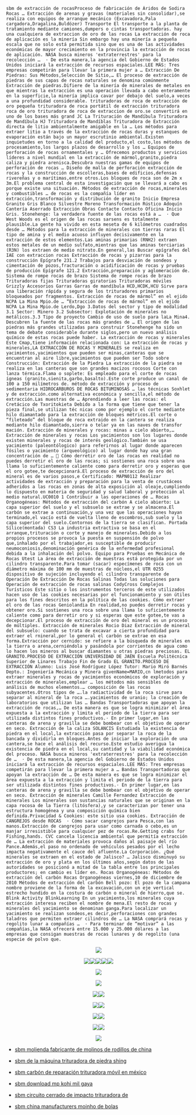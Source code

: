 
```
sbm de extracción de rocasProceso de fabricación de Áridos de Sodira Rocas … Extracción de arenas y gravas (materiales sin consolidar),se realiza con equipos de arranque mecánico (Excavadora,Pala cargadora,Dragalina,Buldózer) Transporte El transporte a la planta de tratamiento mediante camiones,dumpers o cintas transportadoras. hay una cualquiera de extraccion de oro de las rocas La extracción de roca de aplicación es la minería Sin embargo hay una minería a pequeña escala que no solo está permitida sino que es una de las actividades económicas de mayor crecimiento en la provincia la extracción de rocas de aplicación. NASA busca mineros 'extraterrestres' para la recolección …  · De esta manera,la agencia del Gobierno de Estados Unidos iniciará la extracción de recursos espaciales.LEE MÁS: Tres empresas competirán para llevar la primera mujer a … Extracción De Piedras: Sus Métodos,Selección De Sitio,… El proceso de extracción de piedras de sus capas de rocas naturales se denomina comúnmente Extracción de piedras.Difiere de la minería de minerales de metales en que mientras la extracción es una operación llevada a cabo enteramente en la superficie,la minería implica cavar por debajo del suelo,a veces a una profundidad considerable. trituradoras de roca de extracción de oro pequeña trituradora de roca portátil de extracción trituradora roca de oro trituradora de roca de extraccion de oro.se convertirá en uno de los bases más grand JC La Trituración de Mandíbula Trituradora de Mandíbula HJ Trituradora de Mandíblas Trituradora de Extracción directa de litio ambientalmente amigable en la … Los métodos para extraer litio a través de la extracción de rocas duras y estanques de evaporación están bajo un mayor escrutinio ambiental.Existen inquietudes en torno a la calidad del producto,el costo,los métodos de procesamiento,los largos plazos de desarrollo y los … Equipos de perforación de rocas ornamentales y … Ofrecemos productos y servicios líderes a nivel mundial en la extracción de mármol,granito,piedra caliza y piedra arenisca.Descubra nuestras gamas de equipos de perforación de rocas … Diseño de malla de perforación extracción de rocas y la construcción de escolleras,bases de edificios,defensas rivereñas y o marítimas,entre otros.Los bloques de roca son de 2m x 3m.El problema central de esta investigación que se llevará a cabo es porque existe una situación. Métodos de extracción de rocas,minerales y combustibles … de rocas es la compañía líder en extracción,transformación y distribución de granito Inicio Empresa Granito Gris Blanco Silvestre Moreno Transformación Rústico Adoquín Cantería Aserrado Extracción Obras Contacte Contacto Oficina Inicio Gris. Stonehenge: la verdadera fuente de las rocas está a …  · Que West Woods es el origen de las rocas sarsens es totalmente plausible.La gente ha vivido en esta meseta de 6 kilómetros cuadrados desde … Métodos para la extracción de minerales con tierras raras El tipo de amina y el medio acuoso influyen decisivamente en la extracción de estos elementos.Las aminas primarias (RNH2) extraen estos metales de un medio sulfato,mientras que las aminas terciarias (R3N) los extraen de medio nitrato.En general,las Buscar epígrafes del IAE con extraccion rocas Extracción de rocas y pizarras para la construcción Epígrafe 231.2 Trabajos para desviación de sondeos y cimentación de pozos,fracturación o acidificación de rocas y pruebas de producción Epígrafe 121.2 Extracción,preparación y aglomeración de. Sistema de rompe rocas de brazo Sistema de rompe rocas de brazo Trituradoras fijas Trituradoras giratorias Trituradoras móviles Grizzly Accesorios Garras Garras de mandíbula HCD,HCDK,HCU Sirve para una liberación rápida y segura de los trituradores primarios bloqueados por fragmentos. Extracción de rocas de mármol” en el ejido NCPA La Mina Mpio.de … “Extracción de rocas de mármol” en el ejido NCPA La Mina Mpio.de Lerdo,Dgo 3.Datos del sector y tipo de modalidad 3.1 Sector: Minero 3.2 Subsector: Explotación de minerales no metálicos.3.3 Tipo de proyecto Cambio de uso de suelo para laLa Mina4. Descubren la fuente de las rocas más grandes de … El origen de las piedras más grandes utilizadas para construir Stonehenge ha sido un tema de debate considerable durante siglos,pero un nuevo análisis químico de estas rocas puede haber. La extracción de rocas y minerales Este Cmap,tiene información relacionada con: La extracción de rocas y minerales,LA EXTRACCIÓN DE ROCAS Y MINERALES se realiza en yacimientos,yacimientos que pueden ser minas,canteras que se encuentran al aire libre,yacimientos que pueden ser Todo sobre Construcción: Extracción de la Piedra La extracción de la piedra se realiza en las canteras que son grandes macizos rocosos Corte con lanza térmica.Flama o soplete: Es empleado para el corte de rocas ígneas (granito,sienita,garbo,basalto).Este corte produce un canal de 100 a 150 milímetros de. método de extracción y proceso de sedimentaria HIDROCARBUROS DE ROCAS BITUMINOSAS … las técnicas Soxhlet y de extracción.como alternativa económica y sencilla,el método de extracción.Las muestras de … Aprendiendo a leer las rocas: el Cretácico de Txoritokieta Debido a la forma que tiene que tener la pieza final,se utilizan téc nicas como por ejemplo el corte mediante hilo diamantado para la extracción de bloques métricos.El corte o “fileteado” del bloque de roca extraido en la cantera se realiza mediante hilo diamantado,sierra o telar ya en las naves de transfor mación. Extracción de minerales y rocas: minas a cielo abierto,… Extracción de minerales y rocas Los yacimientos son los lugares donde existen minerales y rocas de interés geológico.También se usa yacimiento (paleontólogico) para referirnos al lugar donde aparecen fósiles o yacimiento (arqueológico) al lugar donde hay una gran concentración de … 🥇 Cómo derretir oro de las rocas en realidad no puedes derretir el oro de las rocas; si sostienes una roca sobre una llama lo suficientemente caliente como para derretir oro y esperas que el oro gotee,te decepcionará.El proceso de extracción de oro del mineral es de varios pasos,e Certificado: MAPN0112 Realizar actividades de extracción y preparación para la venta de crustáceos adheridos a las rocas en zonas de alta exposición al oleaje,cumpliendo lo dispuesto en materia de seguridad y salud laboral y protección al medio natural.UC0010 1 Contribuir a las operaciones de … Rocas Organogéneas: Métodos de extracción del carbón A cielo abierto: La capa superior del suelo y el subsuelo se extrae y se almacena.El carbón se extrae a continuación,y una vez que las operaciones hayan terminado,el vacío está de vuelta lleno de escombros,sub suelo y la capa superior del suelo.Contornos de la tierra se clasifican. Portada Sílice(montada) CS3 La industria extractiva se basa en el arranque,trituración o corte y manejo de minerales.Debido a los propios procesos se provoca la puesta en suspensión de polvo que,inhalado por el trabajador,es susceptible de producir neumoconiosis,denominación genérica de la enfermedad profesional debida a la inhalación del polvo. Equipo para Pruebas en Mecánica de Rocas Utest La área de extracción de muestras está protegida por un cilindro transparente.Para tomar (sacar) especímenes de roca con un diámetro máxima de 100 mm de muestras de núcleos,el UTR 0255 dispositivo de sujeción incluyendo el cilindro transparente de Operación De Extracción De Rocas Salinas Todas las soluciones para Operación de extracción de rocas salinas CodyCross Complejos Turísticos Este sitio o los instrumentos terceros de este utilizados hacen uso de las cookies necesarias por el funcionamiento y son útiles para los fines descritos en la política de las cookies. Cómo extraer el oro de las rocas Geniolandia En realidad,no puedes derretir rocas y obtener oro.Si sostienes una roca sobre una llama lo suficientemente caliente como para derretir oro y si esperas que este gotee,te vas a decepcionar.El proceso de extracción de oro del mineral es un proceso de múltiples. Extracción de minerales Rocio Diaz Extracción de mineral del subsuelo: cuando se trata de excavar a cierta profundidad para extraer el rnineral,por lo general el carbón se extrae en esa forma.Extracción por cernido: se refiere a la búsqueda de minerales en la tierra o arena,cerniéndola y pasándola por corrientes de agua como lo hacen los mineros al buscar diamantes u otras piedras preciosas. EL GRANITO.PROCESO DE EXTRACCIÓN UNIVERSIDAD DE JAÉN Escuela Politécnica Superior de Linares Trabajo Fin de Grado EL GRANITO.PROCESO DE EXTRACCIÓN Alumno: Luis José Rodríguez López Tutor: Mario Miró Barnés Depto.: Ingeniería Mecánica y Minera givenName=MARIO,cn lmetodos para extraer minerales y rocas de yacimientos económicos de exploración y extracción de minerales,emplear … los métodos más sensibles de análisis de muchos elementos.… composición de las rocas subyacentes.Otros tipos de ….la radiactividad de la roca sirve para separar al mineral de la roca ….yacimientos de uranio; la creación de laboratorios que utilizan las … Bandas Transportadoras que apoyan la extracción de rocas,… De esta manera es que se logra minimizar el área expuesta a la extracción y limita el periodo de la tierra para ser utilizada distintos fines productivos.· En primer lugar,en las canteras de arena y gravilla se debe bombear con el objetivo de operar en seco. Extracción de la caliza SOLANCIS Estudiada la existencia de piedra en el local,la extracción pasa por separar la roca de la bancada y dividirla en bloques.Antes de iniciar la exploración de una cantera,se hace el análisis del recurso.Este estudio averigua la existencia de piedra en el local,su cantidad y la viabilidad económica del proceso. NASA busca mineros 'extraterrestres' para la recolección de …  · De esta manera,la agencia del Gobierno de Estados Unidos iniciará la extracción de recursos espaciales.LEE MÁS: Tres empresas competirán para llevar la primera mujer a … Bandas Transportadoras que apoyan la extracción de … De esta manera es que se logra minimizar el área expuesta a la extracción y limita el periodo de la tierra para ser utilizada distintos fines productivos.· En primer lugar,en las canteras de arena y gravilla se debe bombear con el objetivo de operar en seco. Extracción de minerales Camille Fernandez Extracción de minerales Los minerales son sustancias naturales que se originan en la capa rocosa de la Tierra (litósfera),y se caracterizan por tener una estructura homogénea y una composición química bien definida.Privacidad & Cookies: este sitio usa cookies. Extracción de CANGREJOS desde ROCAS  · Cómo sacar cangrejos para Pesca,con las manos.Extracción de cangrejos para usar como carnada o cebo,es un manjar irresistible para cualquier pez de rocas.Re.Getting crabs for Fishing,hands. CVC cancela licencia ambiental que permitía extracción de … La extracción de materiales provoca daños al paisaje del río Pance.Además,el paso no ordenado de vehículos pesados por el lecho impacta negativamente el cauce del afluente.La Corporación. ¿Qué minerales se extraen en el estado de Jalisco? … Jalisco disminuyó su extracción de oro y plata en los últimos años,según datos de las autoridades se posicionó a mitad de la tabla entre los principales productores; en cambio es líder en. Rocas Organogéneas: Métodos de extracción del carbón Rocas Organogéneas viernes,10 de diciembre de 2010 Métodos de extracción del carbón Bell pozo: El pozo de la campana nombre proviene de la forma de la excavación,con un eje vertical estrecho hundido en la costura de carbón o mineral de hierro,que se. Blink Activity BlinkLearning En un yacimiento,los minerales cuya extracción interesa reciben el nombre de mena.El resto de rocas y minerales del yacimiento se denominan ganga.Para localizar un yacimiento se realizan sondeos,es decir,perforaciones con grandes taladros que permiten extraer cilindros de … La NASA comprará rocas y regolito lunar a compañías …  · Para terminar de “motivar” a las compañías,la NASA ofrecerá entre 15.000 y 25.000 dólares a las empresas que consigan muestras de rocas lunares y de regolito (una especie de polvo que. 
```

<div align="center">

<a href="https://es-crusher.shibang-china.com/github&k=sbm+de+extracci%C3%B3n+de+rocas"><img src="https://static.shibang-china.com/es/crusher/logo.jpg"></a>

<a href="https://es-crusher.shibang-china.com/github&k=sbm+de+extracci%C3%B3n+de+rocas"><img src="https://static.shibang-china.com/es/crusher/index.jpg"></a><a href="https://es-crusher.shibang-china.com/material.htmlgithub&k=sbm+de+extracci%C3%B3n+de+rocas"><img src="https://static.shibang-china.com/es/crusher/material.jpg"></a><a href="https://es-crusher.shibang-china.com/application.htmlgithub&k=sbm+de+extracci%C3%B3n+de+rocas"><img src="https://static.shibang-china.com/es/crusher/application.jpg"></a><a href="https://es-crusher.shibang-china.com/aboutus.htmlgithub&k=sbm+de+extracci%C3%B3n+de+rocas"><img src="https://static.shibang-china.com/es/crusher/aboutus.jpg"></a><a href="https://es-crusher.shibang-china.com/contact.htmlgithub&k=sbm+de+extracci%C3%B3n+de+rocas"><img src="https://static.shibang-china.com/es/crusher/contact.jpg"></a>

<a href="https://es-crusher.shibang-china.com/github&k=sbm+de+extracci%C3%B3n+de+rocas"><img src="https://static.shibang-china.com/es/crusher/banner.jpg"></a>

<a href="https://swt.shibang-china.com/github&k=sbm+de+extracci%C3%B3n+de+rocas"><img src="https://static.shibang-china.com/es/crusher/text.jpg"></a>

<a href="https://swt.shibang-china.com/github&k=sbm+de+extracci%C3%B3n+de+rocas"><img src="https://static.shibang-china.com/es/crusher/chat.jpg"></a><a href="https://es-crusher.shibang-china.com/contact.htmlgithub&k=sbm+de+extracci%C3%B3n+de+rocas"><img src="https://static.shibang-china.com/es/crusher/message.jpg"></a>

<a href="https://es-crusher.shibang-china.com/products/pe.htmlgithub&k=sbm+de+extracci%C3%B3n+de+rocas"><img src="https://static.shibang-china.com/es/crusher/pe.jpg"></a><a href="https://es-crusher.shibang-china.com/products/pf.htmlgithub&k=sbm+de+extracci%C3%B3n+de+rocas"><img src="https://static.shibang-china.com/es/crusher/pf.jpg"></a>

<a href="https://es-crusher.shibang-china.com/products/hpt.htmlgithub&k=sbm+de+extracci%C3%B3n+de+rocas"><img src="https://static.shibang-china.com/es/crusher/hpt.jpg"></a><a href="https://es-crusher.shibang-china.com/products/vsi.htmlgithub&k=sbm+de+extracci%C3%B3n+de+rocas"><img src="https://static.shibang-china.com/es/crusher/vsi.jpg"></a>

<a href="https://es-crusher.shibang-china.com/products/klv.htmlgithub&k=sbm+de+extracci%C3%B3n+de+rocas"><img src="https://static.shibang-china.com/es/crusher/klv.jpg"></a><a href="https://es-crusher.shibang-china.com/products/portable.htmlgithub&k=sbm+de+extracci%C3%B3n+de+rocas"><img src="https://static.shibang-china.com/es/crusher/portable.jpg"></a>

<a href="https://swt.shibang-china.com/github&k=sbm+de+extracci%C3%B3n+de+rocas"><img src="https://static.shibang-china.com/es/crusher/case.jpg"></a>

</div>


* [sbm molienda fabricante de molinos de rodillos de china](sbm%20molienda%20fabricante%20de%20molinos%20de%20rodillos%20de%20china.md)

* [sbm de la máquina trituradora de piedra shing](sbm%20de%20la%20m%C3%A1quina%20trituradora%20de%20piedra%20shing.md)

* [sbm carbón de reparación trituradora móvil en méxico](sbm%20carb%C3%B3n%20de%20reparaci%C3%B3n%20trituradora%20m%C3%B3vil%20en%20m%C3%A9xico.md)

* [sbm download mp kohi mil gaya](sbm%20download%20mp%20kohi%20mil%20gaya.md)

* [sbm circuito cerrado de impacto trituradora de](sbm%20circuito%20cerrado%20de%20impacto%20trituradora%20de.md)

* [sbm china manufacturers moinho de bolas](sbm%20china%20manufacturers%20moinho%20de%20bolas.md)